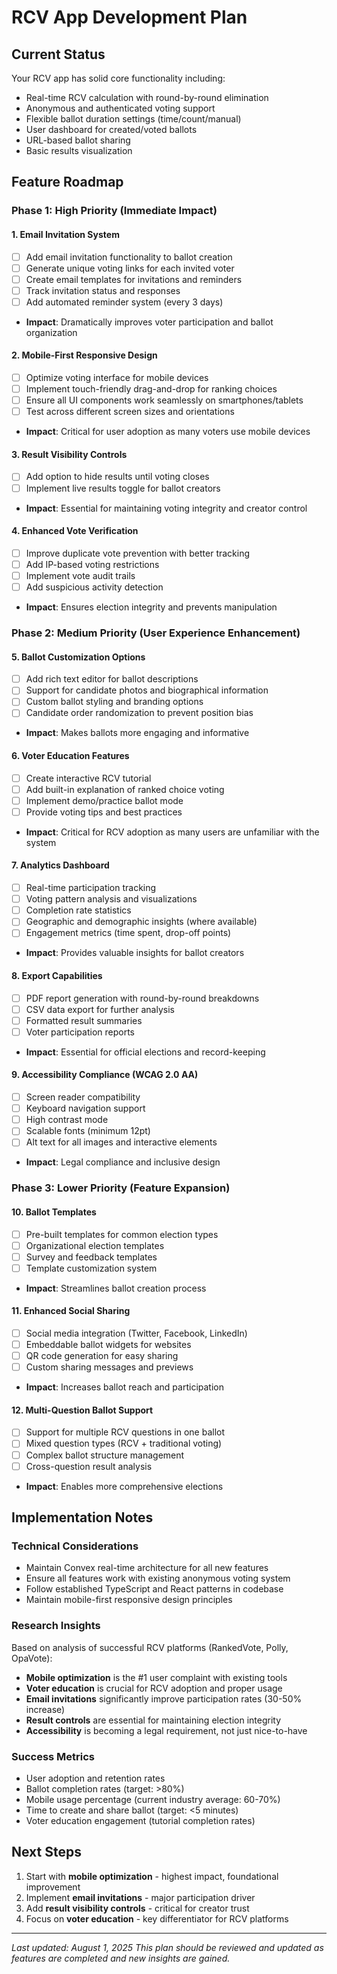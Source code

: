 # RCV App Development Plan

## Current Status
Your RCV app has solid core functionality including:
- Real-time RCV calculation with round-by-round elimination
- Anonymous and authenticated voting support
- Flexible ballot duration settings (time/count/manual)
- User dashboard for created/voted ballots
- URL-based ballot sharing
- Basic results visualization

## Feature Roadmap

### Phase 1: High Priority (Immediate Impact)

#### 1. Email Invitation System
- [ ] Add email invitation functionality to ballot creation
- [ ] Generate unique voting links for each invited voter
- [ ] Create email templates for invitations and reminders
- [ ] Track invitation status and responses
- [ ] Add automated reminder system (every 3 days)
- **Impact**: Dramatically improves voter participation and ballot organization

#### 2. Mobile-First Responsive Design
- [ ] Optimize voting interface for mobile devices
- [ ] Implement touch-friendly drag-and-drop for ranking choices
- [ ] Ensure all UI components work seamlessly on smartphones/tablets
- [ ] Test across different screen sizes and orientations
- **Impact**: Critical for user adoption as many voters use mobile devices

#### 3. Result Visibility Controls
- [ ] Add option to hide results until voting closes
- [ ] Implement live results toggle for ballot creators
- **Impact**: Essential for maintaining voting integrity and creator control

#### 4. Enhanced Vote Verification
- [ ] Improve duplicate vote prevention with better tracking
- [ ] Add IP-based voting restrictions
- [ ] Implement vote audit trails
- [ ] Add suspicious activity detection
- **Impact**: Ensures election integrity and prevents manipulation

### Phase 2: Medium Priority (User Experience Enhancement)

#### 5. Ballot Customization Options
- [ ] Add rich text editor for ballot descriptions
- [ ] Support for candidate photos and biographical information
- [ ] Custom ballot styling and branding options
- [ ] Candidate order randomization to prevent position bias
- **Impact**: Makes ballots more engaging and informative

#### 6. Voter Education Features
- [ ] Create interactive RCV tutorial
- [ ] Add built-in explanation of ranked choice voting
- [ ] Implement demo/practice ballot mode
- [ ] Provide voting tips and best practices
- **Impact**: Critical for RCV adoption as many users are unfamiliar with the system

#### 7. Analytics Dashboard
- [ ] Real-time participation tracking
- [ ] Voting pattern analysis and visualizations
- [ ] Completion rate statistics
- [ ] Geographic and demographic insights (where available)
- [ ] Engagement metrics (time spent, drop-off points)
- **Impact**: Provides valuable insights for ballot creators

#### 8. Export Capabilities
- [ ] PDF report generation with round-by-round breakdowns
- [ ] CSV data export for further analysis
- [ ] Formatted result summaries
- [ ] Voter participation reports
- **Impact**: Essential for official elections and record-keeping

#### 9. Accessibility Compliance (WCAG 2.0 AA)
- [ ] Screen reader compatibility
- [ ] Keyboard navigation support
- [ ] High contrast mode
- [ ] Scalable fonts (minimum 12pt)
- [ ] Alt text for all images and interactive elements
- **Impact**: Legal compliance and inclusive design

### Phase 3: Lower Priority (Feature Expansion)

#### 10. Ballot Templates
- [ ] Pre-built templates for common election types
- [ ] Organizational election templates
- [ ] Survey and feedback templates
- [ ] Template customization system
- **Impact**: Streamlines ballot creation process

#### 11. Enhanced Social Sharing
- [ ] Social media integration (Twitter, Facebook, LinkedIn)
- [ ] Embeddable ballot widgets for websites
- [ ] QR code generation for easy sharing
- [ ] Custom sharing messages and previews
- **Impact**: Increases ballot reach and participation

#### 12. Multi-Question Ballot Support
- [ ] Support for multiple RCV questions in one ballot
- [ ] Mixed question types (RCV + traditional voting)
- [ ] Complex ballot structure management
- [ ] Cross-question result analysis
- **Impact**: Enables more comprehensive elections

## Implementation Notes

### Technical Considerations
- Maintain Convex real-time architecture for all new features
- Ensure all features work with existing anonymous voting system
- Follow established TypeScript and React patterns in codebase
- Maintain mobile-first responsive design principles

### Research Insights
Based on analysis of successful RCV platforms (RankedVote, Polly, OpaVote):
- **Mobile optimization** is the #1 user complaint with existing tools
- **Voter education** is crucial for RCV adoption and proper usage
- **Email invitations** significantly improve participation rates (30-50% increase)
- **Result controls** are essential for maintaining election integrity
- **Accessibility** is becoming a legal requirement, not just nice-to-have

### Success Metrics
- User adoption and retention rates
- Ballot completion rates (target: >80%)
- Mobile usage percentage (current industry average: 60-70%)
- Time to create and share ballot (target: <5 minutes)
- Voter education engagement (tutorial completion rates)

## Next Steps
1. Start with **mobile optimization** - highest impact, foundational improvement
2. Implement **email invitations** - major participation driver
3. Add **result visibility controls** - critical for creator trust
4. Focus on **voter education** - key differentiator for RCV platforms

---

*Last updated: August 1, 2025*
*This plan should be reviewed and updated as features are completed and new insights are gained.*
